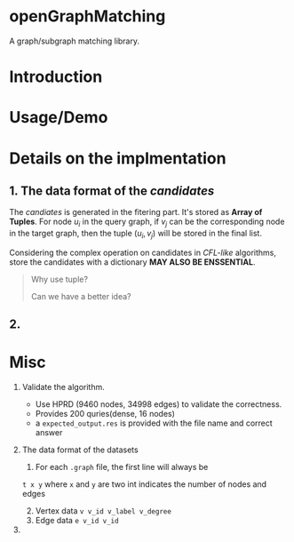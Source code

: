 # openGraphMatching

A graph/subgraph matching library.



# Introduction



# Usage/Demo



# Details on the implmentation

## 1. The data format of the *candidates*

The *candiates* is generated in the fitering part. It's stored as **Array of Tuples**. For node $u_i$ in the query graph, if $v_j$ can be the corresponding node in the target graph, then the tuple $(u_i, v_j)$ will be stored in the final list. 

Considering the complex operation on candidates in *CFL-like* algorithms, store the candidates with a dictionary **MAY ALSO BE ENSSENTIAL**.

> Why use tuple?  
>
> Can we have a better idea?

## 2. 

# Misc

1. Validate the algorithm.

   - Use HPRD (9460 nodes, 34998 edges) to validate the correctness.
   - Provides 200 quries(dense, 16 nodes)
   - a `expected_output.res` is provided with the file name and correct answer

2. The data format of the datasets

   1. For each `.graph` file, the first line will always be 

   `t x y` where `x` and `y` are two int indicates the number of nodes and edges

   2. Vertex data  `v v_id v_label v_degree`
   3. Edge data `e v_id v_id`

3. 